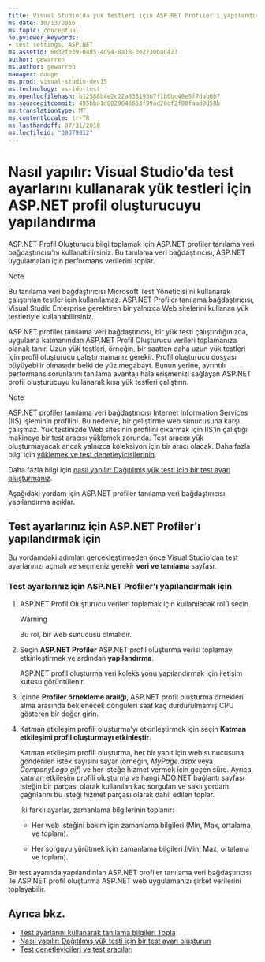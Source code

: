 ```yaml
---
title: Visual Studio'da yük testleri için ASP.NET Profiler'ı yapılandırma
ms.date: 10/13/2016
ms.topic: conceptual
helpviewer_keywords:
- test settings, ASP.NET
ms.assetid: 6832fe39-04d5-4d94-8a18-3e2730bad423
author: gewarren
ms.author: gewarren
manager: douge
ms.prod: visual-studio-dev15
ms.technology: vs-ide-test
ms.openlocfilehash: b12588b4e2c22a638193b7f1b0bc48e5f7dab6b7
ms.sourcegitcommit: 495bba1d8029646653f99ad20df2f80faad8d58b
ms.translationtype: MT
ms.contentlocale: tr-TR
ms.lasthandoff: 07/31/2018
ms.locfileid: "39379812"
---
```

# <a name="how-to-configure-aspnet-profiler-for-load-tests-using-test-settings-in-visual-studio"></a>Nasıl yapılır: Visual Studio'da test ayarlarını kullanarak yük testleri için ASP.NET profil oluşturucuyu yapılandırma

ASP.NET Profil Oluşturucu bilgi toplamak için ASP.NET profiler tanılama veri bağdaştırıcısı'nı kullanabilirsiniz. Bu tanılama veri bağdaştırıcısı, ASP.NET uygulamaları için performans verilerini toplar.

> [!NOTE]
> Bu tanılama veri bağdaştırıcısı Microsoft Test Yöneticisi'ni kullanarak çalıştırılan testler için kullanılamaz. ASP.NET Profiler tanılama bağdaştırıcısı, Visual Studio Enterprise gerektiren bir yalnızca Web sitelerini kullanan yük testleriyle kullanabilirsiniz.

ASP.NET profiler tanılama veri bağdaştırıcısı, bir yük testi çalıştırdığınızda, uygulama katmanından ASP.NET Profil Oluşturucu verileri toplamanıza olanak tanır. Uzun yük testleri, örneğin, bir saatten daha uzun yük testleri için profil oluşturucu çalıştırmamanız gerekir. Profil oluşturucu dosyası büyüyebilir olmasıdır belki de yüz megabayt. Bunun yerine, ayrıntılı performans sorunlarını tanılama avantajı hala erişmenizi sağlayan ASP.NET profil oluşturucuyu kullanarak kısa yük testleri çalıştırın.

> [!NOTE]
> ASP.NET profiler tanılama veri bağdaştırıcısı Internet Information Services (IIS) işleminin profilini. Bu nedenle, bir geliştirme web sunucusuna karşı çalışmaz. Yük testinizde Web sitesinin profilini çıkarmak için IIS'in çalıştığı makineye bir test aracısı yüklemek zorunda. Test aracısı yük oluşturmayacak ancak yalnızca koleksiyon için bir aracı olacak. Daha fazla bilgi için [yüklemek ve test denetleyicisilerinin](../test/lab-management/install-configure-test-agents.md).

Daha fazla bilgi için [nasıl yapılır: Dağıtılmış yük testi için bir test ayarı oluşturmanız](../test/how-to-create-a-test-setting-for-a-distributed-load-test.md).

Aşağıdaki yordam için ASP.NET profiler tanılama veri bağdaştırıcısı yapılandırma açıklar.

## <a name="to-configure-the-aspnet-profiler-for-your-test-settings"></a>Test ayarlarınız için ASP.NET Profiler'ı yapılandırmak için

Bu yordamdaki adımları gerçekleştirmeden önce Visual Studio'dan test ayarlarınızı açmalı ve seçmeniz gerekir **veri ve tanılama** sayfası.

### <a name="to-configure-the-aspnet-profiler-for-your-test-settings"></a>Test ayarlarınız için ASP.NET Profiler'ı yapılandırmak için

1.  ASP.NET Profil Oluşturucu verileri toplamak için kullanılacak rolü seçin.

    > [!WARNING]
    > Bu rol, bir web sunucusu olmalıdır.

2.  Seçin **ASP.NET Profiler** ASP.NET profil oluşturma verisi toplamayı etkinleştirmek ve ardından **yapılandırma**.

     ASP.NET profil oluşturma veri koleksiyonu yapılandırmak için iletişim kutusu görüntülenir.

3.  İçinde **Profiler örnekleme aralığı**, ASP.NET profil oluşturma örnekleri alma arasında beklenecek döngüleri saat kaç durdurulmamış CPU gösteren bir değer girin.

4.  Katman etkileşim profili oluşturma'yı etkinleştirmek için seçin **Katman etkileşimi profil oluşturmayı etkinleştir**.

     Katman etkileşim profili oluşturma, her bir yapıt için web sunucusuna gönderilen istek sayısını sayar (örneğin, *MyPage.aspx* veya *CompanyLogo.gif*) ve her isteğe hizmet vermek için geçen süre. Ayrıca, katman etkileşim profili oluşturma ve hangi ADO.NET bağlantı sayfası isteğin bir parçası olarak kullanılan kaç sorguları ve saklı yordam çağrılarını bu isteği hizmet parçası olarak dahil edilen toplar.

     İki farklı ayarlar, zamanlama bilgilerinin toplanır:

    -   Her web isteğini bakım için zamanlama bilgileri (Min, Max, ortalama ve toplam).

    -   Her sorguyu yürütmek için zamanlama bilgileri (Min, Max, ortalama ve toplam).

Bir test ayarında yapılandırılan ASP.NET profiler tanılama veri bağdaştırıcısı ile ASP.NET profil oluşturma ASP.NET web uygulamanızı şirket verilerini toplayabilir.

## <a name="see-also"></a>Ayrıca bkz.

- [Test ayarlarını kullanarak tanılama bilgileri Topla](../test/collect-diagnostic-information-using-test-settings.md)
- [Nasıl yapılır: Dağıtılmış yük testi için bir test ayarı oluşturun](../test/how-to-create-a-test-setting-for-a-distributed-load-test.md)
- [Test denetleyicileri ve test aracıları](configure-test-agents-and-controllers-for-load-tests.md)